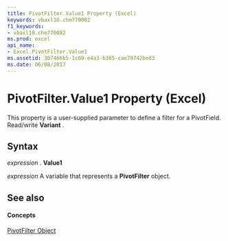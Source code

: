 ```yaml
---
title: PivotFilter.Value1 Property (Excel)
keywords: vbaxl10.chm770082
f1_keywords:
- vbaxl10.chm770082
ms.prod: excel
api_name:
- Excel.PivotFilter.Value1
ms.assetid: 307466b5-1c69-e4a3-b365-cae79742bed3
ms.date: 06/08/2017
---
```



# PivotFilter.Value1 Property (Excel)

This property is a user-supplied parameter to define a filter for a PivotField. Read/write  **Variant** .


## Syntax

 _expression_ . **Value1**

 _expression_ A variable that represents a **PivotFilter** object.


## See also


#### Concepts


[PivotFilter Object](Excel.PivotFilter.md)


